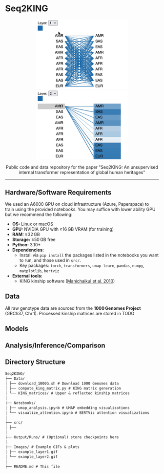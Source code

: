 # Seq2KING

<p float="left" align="middle">
  <img src="Images/example_layer1.gif" width="300" />
  <img src="Images/example_layer2.gif" width="300" />
</p>

<p align="middle">
Public code and data repository for the paper "Seq2KING: An unsupervised internal transformer representation of global human heritages"
</p>

---

## Hardware/Software Requirements

We used an A6000 GPU on cloud infrastructure (Azure, Paperspace) to train using the provided notebooks. You may suffice with lower ability GPU but we recommend the following:

- **OS:** Linux or macOS
- **GPU:** NVIDIA GPU with ≥16 GB VRAM (for training)
- **RAM:** ≥32 GB
- **Storage:** ≥50 GB free
- **Python:** 3.10+
- **Dependencies:**
  - Install via `pip install` the packages listed in the notebooks you want to run, and those used in `src/`.
  - Key packages: `torch`, `transformers`, `umap-learn`, `pandas`, `numpy`, `matplotlib`, `bertviz`
- **External tools:**
  - KING kinship software ([Manichaikul et al. 2010](https://doi.org/10.1093/bioinformatics/btq559))

## Data

All raw genotype data are sourced from the **1000 Genomes Project** (GRCh37, Chr 1).
Processed kinship matrices are stored in TODO

## Models

## Analysis/Inference/Comparison

## Directory Structure

```
Seq2KING/
├── Data/
│ ├── download_1000G.sh # Download 1000 Genomes data
│ ├── compute_king_matrix.py # KING matrix generation
│ └── KING_matrices/ # Upper & reflected kinship matrices
│
├── Notebooks/
│ ├── umap_analysis.ipynb # UMAP embedding visualizations
│ └── visualize_attention.ipynb # BERTViz attention visualizations
│
├── src/
│ ├──
│
├── Output/Runs/ # (Optional) store checkpoints here
│
├── Images/ # Example GIFs & plots
│ ├── example_layer1.gif
│ └── example_layer2.gif
│
├── README.md # This file
```
